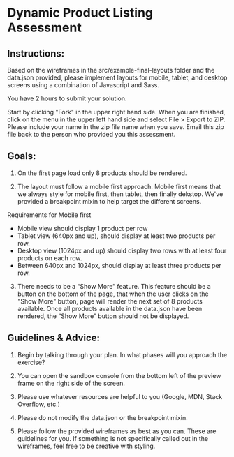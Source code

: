 # Dynamic Product Listing Assessment

## Instructions:

Based on the wireframes in the src/example-final-layouts folder and the data.json provided, please implement layouts for mobile, tablet, and desktop screens using a combination of Javascript and Sass.

You have 2 hours to submit your solution.

Start by clicking "Fork" in the upper right hand side. When you are finished, click on the menu in the upper left hand side and select File > Export to ZIP. Please include your name in the zip file name when you save. Email this zip file back to the person who provided you this assessment.

## Goals:

1. On the first page load only 8 products should be rendered.

2. The layout must follow a mobile first approach. Mobile first means that we always style for mobile first, then tablet, then finally dekstop. We've provided a breakpoint mixin to help target the different screens.

Requirements for Mobile first

- Mobile view should display 1 product per row
- Tablet view (640px and up), should display at least two products per row.
- Desktop view (1024px and up) should display two rows with at least four products on each row.
- Between 640px and 1024px, should display at least three products per row.

3. There needs to be a “Show More” feature. This feature should be a button on the bottom of the page, that when the user clicks on the "Show More" button, page will render the next set of 8 products available. Once all products available in the data.json have been rendered, the “Show More” button should not be displayed.

## Guidelines & Advice:

1. Begin by talking through your plan. In what phases will you approach the exercise?

2. You can open the sandbox console from the bottom left of the preview frame on the right side of the screen.

3. Please use whatever resources are helpful to you (Google, MDN, Stack Overflow, etc.)

4. Please do not modify the data.json or the breakpoint mixin.

5. Please follow the provided wireframes as best as you can. These are guidelines for you. If something is not specifically called out in the wireframes, feel free to be creative with styling.
